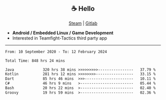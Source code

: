 <h2 align="center"> ☕ Hello </h2>

<p align="center">
  <a href="https://steamcommunity.com/id/Niforances/">Steam</a> |
  <a href="https://gitlab.com/niforances">Gitlab</a>
</p>

 - **Android / Embedded Linux / Game Development**
 - Interested in Teamfight-Tactics third party app

------

<!--START_SECTION:waka-->

```txt
From: 10 September 2020 - To: 12 February 2024

Total Time: 848 hrs 24 mins

Java             320 hrs 38 mins >>>>>>>>>----------------   37.79 %
Kotlin           281 hrs 12 mins >>>>>>>>-----------------   33.15 %
Dart             85 hrs 46 mins  >>>----------------------   10.11 %
C#               46 hrs 9 mins   >------------------------   05.44 %
Bash             20 hrs 22 mins  >------------------------   02.40 %
Groovy           19 hrs 59 mins  >------------------------   02.36 %
```

<!--END_SECTION:waka-->
